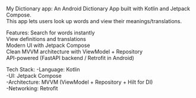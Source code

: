 My Dictionary app:
An Android Dictionary App built with Kotlin and Jetpack Compose.  
This app lets users look up words and view their meanings/translations.

Features:
 Search for words instantly  
 View definitions and translations  
 Modern UI with Jetpack Compose  
 Clean MVVM architecture with ViewModel + Repository  
 API-powered (FastAPI backend / Retrofit in Android) 

Tech Stack:
-Language: Kotlin  
-UI: Jetpack Compose  
-Architecture: MVVM (ViewModel + Repository + Hilt for DI)  
-Networking: Retrofit 
